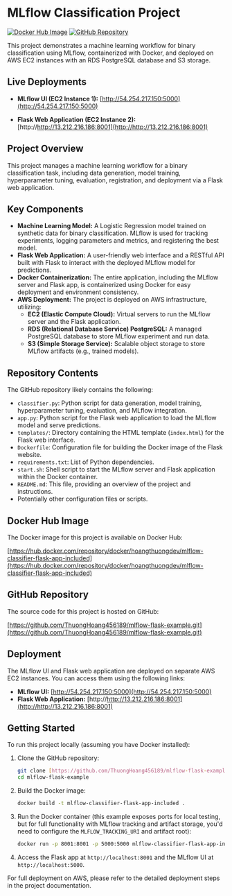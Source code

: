 # MLflow Classification Project

[![Docker Hub Image](https://hub.docker.com/repository/docker/hoangthuongdev/mlflow-classifier-flask-app-included)](https://hub.docker.com/repository/docker/hoangthuongdev/mlflow-classifier-flask-app-included)
[![GitHub Repository](https://github.com/ThuongHoang456189/mlflow-flask-example.git)](https://github.com/ThuongHoang456189/mlflow-flask-example.git)

This project demonstrates a machine learning workflow for binary classification using MLflow, containerized with Docker, and deployed on AWS EC2 instances with an RDS PostgreSQL database and S3 storage.

## Live Deployments

* **MLflow UI (EC2 Instance 1):** [http://54.254.217.150:5000](http://54.254.217.150:5000)

* **Flask Web Application (EC2 Instance 2):** [http://http://13.212.216.186:8001](http://http://13.212.216.186:8001)

## Project Overview

This project manages a machine learning workflow for a binary classification task, including data generation, model training, hyperparameter tuning, evaluation, registration, and deployment via a Flask web application.

## Key Components

* **Machine Learning Model:** A Logistic Regression model trained on synthetic data for binary classification. MLflow is used for tracking experiments, logging parameters and metrics, and registering the best model.
* **Flask Web Application:** A user-friendly web interface and a RESTful API built with Flask to interact with the deployed MLflow model for predictions.
* **Docker Containerization:** The entire application, including the MLflow server and Flask app, is containerized using Docker for easy deployment and environment consistency.
* **AWS Deployment:** The project is deployed on AWS infrastructure, utilizing:
    * **EC2 (Elastic Compute Cloud):** Virtual servers to run the MLflow server and the Flask application.
    * **RDS (Relational Database Service) PostgreSQL:** A managed PostgreSQL database to store MLflow experiment and run data.
    * **S3 (Simple Storage Service):** Scalable object storage to store MLflow artifacts (e.g., trained models).

## Repository Contents

The GitHub repository likely contains the following:

* `classifier.py`: Python script for data generation, model training, hyperparameter tuning, evaluation, and MLflow integration.
* `app.py`: Python script for the Flask web application to load the MLflow model and serve predictions.
* `templates/`: Directory containing the HTML template (`index.html`) for the Flask web interface.
* `Dockerfile`: Configuration file for building the Docker image of the Flask website.
* `requirements.txt`: List of Python dependencies.
* `start.sh`: Shell script to start the MLflow server and Flask application within the Docker container.
* `README.md`: This file, providing an overview of the project and instructions.
* Potentially other configuration files or scripts.

## Docker Hub Image

The Docker image for this project is available on Docker Hub:

[https://hub.docker.com/repository/docker/hoangthuongdev/mlflow-classifier-flask-app-included](https://hub.docker.com/repository/docker/hoangthuongdev/mlflow-classifier-flask-app-included)


## GitHub Repository

The source code for this project is hosted on GitHub:

[https://github.com/ThuongHoang456189/mlflow-flask-example.git](https://github.com/ThuongHoang456189/mlflow-flask-example.git)

## Deployment

The MLflow UI and Flask web application are deployed on separate AWS EC2 instances. You can access them using the following links:

* **MLflow UI:** [http://54.254.217.150:5000](http://54.254.217.150:5000)
* **Flask Web Application:** [http://http://13.212.216.186:8001](http://http://13.212.216.186:8001)

## Getting Started

To run this project locally (assuming you have Docker installed):

1.  Clone the GitHub repository:
    ```bash
    git clone [https://github.com/ThuongHoang456189/mlflow-flask-example.git](https://github.com/ThuongHoang456189/mlflow-flask-example.git
    cd mlflow-flask-example
    ```
2.  Build the Docker image:
    ```bash
    docker build -t mlflow-classifier-flask-app-included .
    ```
3.  Run the Docker container (this example exposes ports for local testing, but for full functionality with MLflow tracking and artifact storage, you'd need to configure the `MLFLOW_TRACKING_URI` and artifact root):
    ```bash
    docker run -p 8001:8001 -p 5000:5000 mlflow-classifier-flask-app-included
    ```
4.  Access the Flask app at `http://localhost:8001` and the MLflow UI at `http://localhost:5000`.

For full deployment on AWS, please refer to the detailed deployment steps in the project documentation.